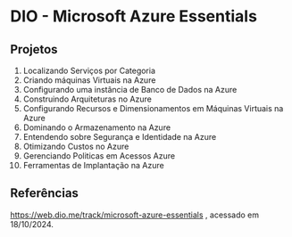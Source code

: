 # DIO - Microsoft Azure Essentials

## Projetos
1. Localizando Serviços por Categoria
2. Criando máquinas Virtuais na Azure
3. Configurando uma instância de Banco de Dados na Azure
4. Construindo Arquiteturas no Azure
5. Configurando Recursos e Dimensionamentos em Máquinas Virtuais na Azure
6. Dominando o Armazenamento na Azure
7. Entendendo sobre Segurança e Identidade na Azure
8. Otimizando Custos no Azure
9. Gerenciando Politicas em Acessos Azure
10. Ferramentas de Implantação na Azure


## Referências
https://web.dio.me/track/microsoft-azure-essentials , acessado em 18/10/2024.